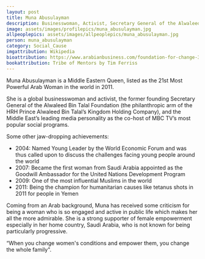 ```yaml
---
layout: post
title: Muna Abusulayman
description: Businesswoman, Activist, Secretary General of the Alwaleed Bin Talal Foundation, media personality
image: assets/images/profilepics/muna_abusulayman.jpg
allpeoplepics: assets/images/allpeoplepics/muna_abusulayman.jpg
person: muna_abusulayman
category: Social_Cause
imgattribution: Wikipedia
bioattribution: https://www.arabianbusiness.com/foundation-for-change-358822.html, https://en.wikipedia.org/wiki/Muna_AbuSulayman, https://www.weforum.org/people/muna-abusulayman, https://worldfellows.yale.edu/ 
bookattribution: Tribe of Mentors by Tim Ferriss
---
```


Muna Abusulayman is a Middle Eastern Queen, listed as the 21st Most Powerful Arab Woman in the world in 2011. 

She is a global businesswoman and activist, the former founding Secretary General of the Alwaleed Bin Talal Foundation (the philanthropic arm of the HRH Prince Alwaleed Bin Talal’s Kingdom Holding Company), and the Middle East’s leading media personality as the co-host of MBC TV’s most popular social programs. 

Some other jaw-dropping achievements: 
* 2004: Named Young Leader by the World Economic Forum and was thus called upon to discuss the challenges facing young people around the world
* 2007: Became the first woman from Saudi Arabia appointed as the Goodwill Ambassador for the United Nations Development Program
* 2009: One of the most influential Muslims in the world
* 2011: Being the champion for humanitarian causes like tetanus shots in 2011 for people in Yemen

Coming from an Arab background, Muna has received some criticism for being a woman who is so engaged and active in public life which makes her all the more admirable. She is a strong supporter of female empowerment especially in her home country, Saudi Arabia, who is not known for being particularly progressive. 

“When you change women's conditions and empower them, you change the whole family". 
